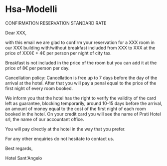 # Hsa-Modelli


CONFIRMATION RESERVATION STANDARD RATE

Dear XXX,

with this email we are glad to confirm your reservation for a XXX room in our XXX building with/without breakfast included from XXX    to XXX at the price of XXX€ + 4€ per person per night of city tax.

Breakfast is not included in the price of the room but you can add it at the price of 8€ per person per day. 

Cancellation policy:
Cancellation is free up to 7 days before the day of the arrival at the hotel. After that you will pay a penal equal to the price of the first night of every room booked.

We inform you that the hotel has the right to verify the validity of the card left as guarantee, blocking temporarily, around 10-15 days before the arrival, an amount of money equal to the cost of the first night of each room booked in the hotel.
On your credit card you will see the name of Prati Hotel srl, the name of our accountant office.

You will pay directly at the hotel in the way that you prefer.

For any other enquiries do not hesitate to contact us.


Best regards,

Hotel Sant'Angelo
